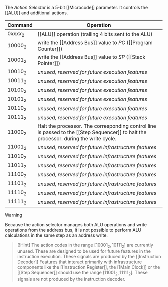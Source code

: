 The _Action Selector_ is a 5-bit [[Microcode]] parameter. It controls the [[ALU]] and additional actions.

| Command   | Operation                                                                                                                             |
| --------- | ------------------------------------------------------------------------------------------------------------------------------------- |
| $0xxxx_2$ | [[ALU]] operation (trailing 4 bits sent to the ALU)                                                                                   |
| $10000_2$ | write the [[Address Bus]] value to $PC$ ([[Program Counter]])                                                                         |
| $10001_2$ | write the [[Address Bus]] value to $SP$ ([[Stack Pointer]])                                                                           |
| $10010_2$ | _unused, reserved for future execution features_                                                                                      |
| $10011_2$ | _unused, reserved for future execution features_                                                                                      |
| $10100_2$ | _unused, reserved for future execution features_                                                                                      |
| $10101_2$ | _unused, reserved for future execution features_                                                                                      |
| $10110_2$ | _unused, reserved for future execution features_                                                                                      |
| $10111_2$ | _unused, reserved for future execution features_                                                                                      |
| $11000_2$ | Halt the processor. The corresponding control line is passed to the [[Step Sequencer]] to halt the processor. during the write cycle. |
| $11001_2$ | _unused, reserved for future infrastructure features_                                                                                 |
| $11010_2$ | _unused, reserved for future infrastructure features_                                                                                 |
| $11011_2$ | _unused, reserved for future infrastructure features_                                                                                 |
| $11100_2$ | _unused, reserved for future infrastructure features_                                                                                 |
| $11101_2$ | _unused, reserved for future infrastructure features_                                                                                 |
| $11110_2$ | _unused, reserved for future infrastructure features_                                                                                 |
| $11111_2$ | _unused, reserved for future infrastructure features_                                                                                 |

>[!warning]
>Because the action selector manages both ALU operations and write operations from the address bus, it is not possible to perform ALU calculations in the same step as an address write.

>[!Hint]
> The action codes in the range $[10001_2, 10111_2]$ are currently unused. These are designed to be used for future features in the instruction execution. These signals are produced by the [[Instruction Decoder]]
> Features that interact primarily with infrastructure components like the [[Instruction Register]], the [[Main Clock]] or the [[Step Sequencer]] should use the range $[11001_2, 11111_2]$. These signals are not produced by the instruction decoder.